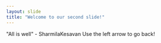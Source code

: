 ```yaml
---
layout: slide
title: "Welcome to our second slide!"
---
```

"All is well" - SharmilaKesavan
Use the left arrow to go back!
